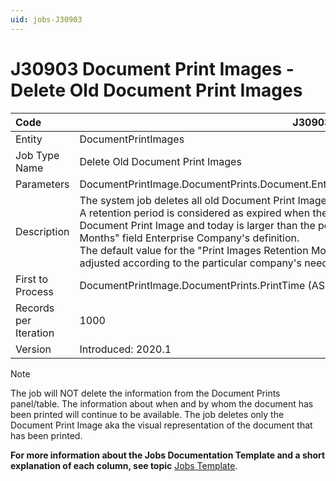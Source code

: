 ```yaml
---
uid: jobs-J30903
---
```


# J30903 Document Print Images - Deletе Old Document Print Images

| Code                  | J30903                                                       |
| :-------------------- | ------------------------------------------------------------ |
| Entity                | DocumentPrintImages                                          |
| Job Type Name         | Deletе Old Document Print Images                             |
| Parameters            | DocumentPrintImage.DocumentPrints.Document.EnterpriseCompany.PrintImagesRetentionMonths |
| Description           | The system job deletes all old Document Print Images, whose retention period has expired. <br> A retention period is considered as expired when the period between the Print Time of the Document Print Image and today is larger than the period set in the "Print Images Retention Months" field Enterprise Company's definition. <br> The default value for the "Print Images Retention Months" field is 60 months but this period can be adjusted according to the particular company's needs. |
| First to Process      | DocumentPrintImage.DocumentPrints.PrintTime (ASC)            |
| Records per Iteration | 1000                                                         |
| Version               | Introduced: 2020.1                                           |

> [!Note]
> The job will NOT delete the information from the Document Prints panel/table. The information about when and by whom the document has been printed will continue to be available. The job deletes only the Document Print Image aka the visual representation of the document that has been printed.

**For more information about the Jobs Documentation Template and a short explanation of each column, see topic** [Jobs Template](https://github.com/ErpNetDocs/model/blob/master/templates/template-description-jobs.md).
